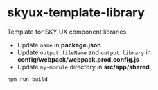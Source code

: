 # skyux-template-library

Template for SKY UX component libraries

- Update `name` in **package.json**
- Update `output.fileName` and `output.library` in **config/webpack/webpack.prod.config.js**
- Update `my-module` directory in **src/app/shared**

```
npm run build
```
